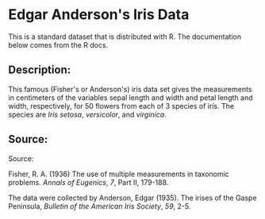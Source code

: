 # Edgar Anderson's Iris Data

This is a standard dataset that is distributed with R. The documentation below
comes from the R docs.

## Description:

This famous (Fisher's or Anderson's) iris data set gives the measurements in
centimeters of the variables sepal length and width and petal length and width,
respectively, for 50 flowers from each of 3 species of iris.  The species are
_Iris setosa_, _versicolor_, and _virginica_.

## Source:

Source:

  Fisher, R. A. (1936) The use of multiple measurements in taxonomic
  problems.  _Annals of Eugenics_, *7*, Part II, 179-188.

  The data were collected by Anderson, Edgar (1935).  The irises of
  the Gaspe Peninsula, _Bulletin of the American Iris Society_,
  *59*, 2-5.
